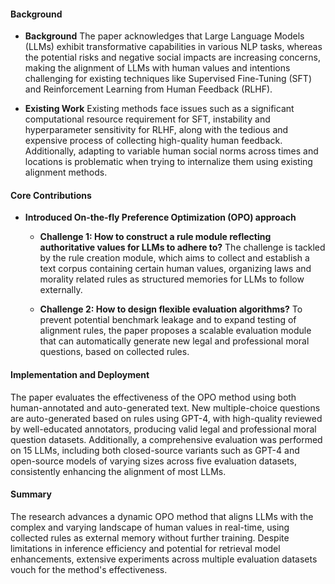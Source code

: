 #### Background
- **Background**
The paper acknowledges that Large Language Models (LLMs) exhibit transformative capabilities in various NLP tasks, whereas the potential risks and negative social impacts are increasing concerns, making the alignment of LLMs with human values and intentions challenging for existing techniques like Supervised Fine-Tuning (SFT) and Reinforcement Learning from Human Feedback (RLHF).
  
- **Existing Work**
Existing methods face issues such as a significant computational resource requirement for SFT, instability and hyperparameter sensitivity for RLHF, along with the tedious and expensive process of collecting high-quality human feedback. Additionally, adapting to variable human social norms across times and locations is problematic when trying to internalize them using existing alignment methods.

#### Core Contributions
  - **Introduced On-the-fly Preference Optimization (OPO) approach**
    - **Challenge 1: How to construct a rule module reflecting authoritative values for LLMs to adhere to?**
      The challenge is tackled by the rule creation module, which aims to collect and establish a text corpus containing certain human values, organizing laws and morality related rules as structured memories for LLMs to follow externally.
      
    - **Challenge 2: How to design flexible evaluation algorithms?**
      To prevent potential benchmark leakage and to expand testing of alignment rules, the paper proposes a scalable evaluation module that can automatically generate new legal and professional moral questions, based on collected rules.

#### Implementation and Deployment
The paper evaluates the effectiveness of the OPO method using both human-annotated and auto-generated text. New multiple-choice questions are auto-generated based on rules using GPT-4, with high-quality reviewed by well-educated annotators, producing valid legal and professional moral question datasets. Additionally, a comprehensive evaluation was performed on 15 LLMs, including both closed-source variants such as GPT-4 and open-source models of varying sizes across five evaluation datasets, consistently enhancing the alignment of most LLMs.

#### Summary
The research advances a dynamic OPO method that aligns LLMs with the complex and varying landscape of human values in real-time, using collected rules as external memory without further training. Despite limitations in inference efficiency and potential for retrieval model enhancements, extensive experiments across multiple evaluation datasets vouch for the method's effectiveness.